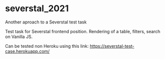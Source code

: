 # severstal_2021
Another aproach to a Severstal test task

Test task for Severstal frontend position. Rendering of a table, filters, search on Vanilla JS.

Can be tested non Heroku using this link: https://severstal-test-case.herokuapp.com/
